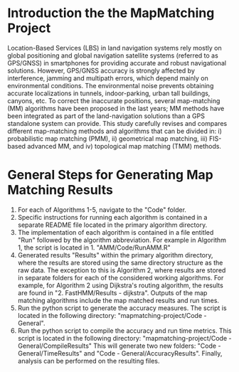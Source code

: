 # Introduction the the MapMatching Project
Location-Based Services (LBS) in land navigation systems rely mostly on global positioning and global navigation satellite systems
 (referred to as GPS/GNSS) in smartphones for providing accurate and robust navigational solutions. However, GPS/GNSS accuracy is 
 strongly affected by interference, jamming and multipath errors, which depend mainly on environmental conditions. 
 The environmental noise prevents obtaining accurate localizations in tunnels, indoor-parking, urban tall buildings, 
 canyons, etc. To correct the inaccurate positions, several map-matching (MM) algorithms have been proposed in the last years; 
 MM methods have been integrated as part of the land-navigation solutions than a GPS standalone system can provide. 
 This study carefully revises and compares different map-matching methods and algorithms that can be divided in: 
 i) probabilistic map matching (PMM), 
 ii) geometrical map matching, 
 iii) FIS-based advanced MM, and 
 iv) topological map matching (TMM) methods. 

# General Steps for Generating Map Matching Results
1) For each of Algorithms 1-5, navigate to the "Code" folder.
2) Specific instructions for running each algorithm is contained in a separate README file located in the primary algorithm directory.
3) The implementation of each algorithm is contained in a file entitled "Run" followed by the algorithm abbreviation. For example in Algorithm 1, the script is located in 1. "AMM/Code/RunAMM.R" 
4) Generated results "Results" within the primary algorithm directory, where the results are stored using the same directory structure as the raw data. The exception to this is Algorithm 2, where results are stored in separate folders for each of the considered working algorithms. For example, for Algorithm 2 using Dijkstra's routing algorithm, the results are found in "2. FastHMM/Results - dijkstra". Outputs of the map matching algorithms include the map matched results and run times.
5) Run the python script to generate the accuracy measures. The script is located in the following directory: "mapmatching-project/Code - General".
6) Run the python script to compile the accuracy and run time metrics. This script is located in the following directory: "mapmatching-project/Code - General/CompileResults" This will generate two new folders: "Code - General/TimeResults" and "Code - General/AccuracyResults". Finally, analysis can be performed on the resulting files.